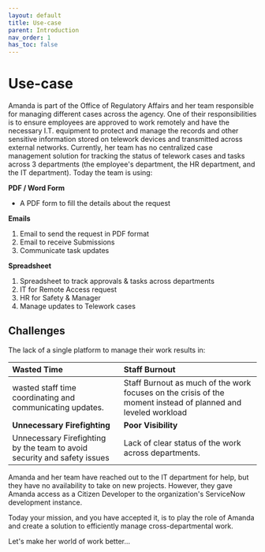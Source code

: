 ```yaml
---
layout: default
title: Use-case
parent: Introduction
nav_order: 1
has_toc: false
---
```

# Use-case

Amanda is part of the Office of Regulatory Affairs and her team responsible for managing different cases across the agency. One of their responsibilities is to ensure employees are approved to work remotely and have the necessary I.T. equipment to protect and manage the records and other sensitive information stored on telework devices and transmitted across external networks. Currently, her team has no centralized case management solution for tracking the status of telework cases and tasks across 3 departments (the employee's department, the HR department, and the IT department). Today the team is using:

**PDF / Word Form**
- A PDF form to fill the details about the request

**Emails**
1. Email to send the request in PDF format
2. Email to receive Submissions
3. Communicate task updates

**Spreadsheet**
1. Spreadsheet to track approvals & tasks across departments
  1. IT for Remote Access request
  2. HR for Safety & Manager
 2. Manage updates to Telework cases

## Challenges

The lack of a single platform to manage their work results in:

| Wasted Time | Staff Burnout |
| :--- | :--- |
| wasted staff time coordinating and communicating updates.    | Staff Burnout as much of the work focuses on the crisis of the moment instead of planned and leveled workload |
| **Unnecessary Firefighting**   | **Poor Visibility**   |
| Unnecessary Firefighting by the team to avoid security and safety issues | Lack of clear status of the work across departments. |

Amanda and her team have reached out to the IT department for help, but they have no availability to take on new projects. However, they gave Amanda access as a Citizen Developer to the organization's ServiceNow development instance.

Today your mission, and you have accepted it, is to play the role of Amanda and create a solution to efficiently manage cross-departmental work.

Let's make her world of work better…